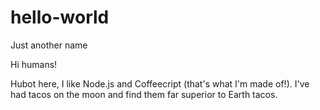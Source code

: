 # hello-world
Just another name

Hi humans!

Hubot here, I like Node.js and Coffeecript (that's what I'm made of!).
I've had tacos on the moon and find them far superior to Earth tacos.
